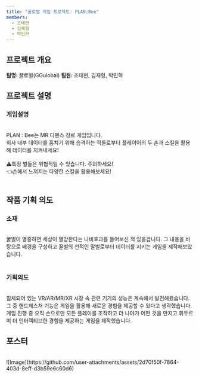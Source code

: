 ```yaml
---
title: "꿀로벌 게임 프로젝트: PLAN:Bee"
members:
  - 조태현
  - 김재형
  - 박민혁
---
```


## 프로젝트 개요

<b> 팀명: </b> 꿀로벌(GGulobal)
<b> 팀원: </b> 조태현, 김재형, 박민혁
<br>
## 프로젝트 설명

<h3> 게임설명 </h3> <br>
PLAN : Bee는 MR 디펜스 장르 게임입니다.<br>
회사 내부 데이터를 훔치기 위해 습격하는 적들로부터 플레이어의 두 손과 스킬을 활용해 데이터를 지켜내세요!<br><br>
⚠️특정 벌들은 위협적일 수 있습니다. 주의하세요!<br>
👈손에서 느껴지는 다양한 스킬을 활용해보세요!<br>
<br>

## 작품 기획 의도

<h3> 소재 </h3><br>
꿀벌이 멸종하면 세상이 멸망한다는 나비효과를 들어보신 적 있을겁니다. 그 내용을 바탕으로 배경을 구성하고 꿀벌의 천적인 말벌로부터 데이터를 지키는 게임을 제작해보았습니다. <br><br>

<h3> 기획의도 </h3><br>
침체되어 있는 VR/AR/MR/XR 시장 속 관련 기기의 성능은 계속해서 발전해왔습니다. 그 중 핸드제스쳐 기능은 게임을 활용해 새로운 경험을 제공할 수 있다고 생각했습니다. 게임 진행 중 오직 손으로만 모든 플레이를 조작하고 더 나아가 어떤 것을 만지고 휘두르며 더 인터랙티브한 경험을 제공하는 게임을 제작했습니다.
<br>

## 포스터

<br>
![Image](https://github.com/user-attachments/assets/2d70f50f-7864-403d-8eff-d3b59e6c60d6)
